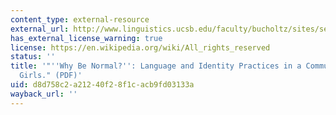 ```yaml
---
content_type: external-resource
external_url: http://www.linguistics.ucsb.edu/faculty/bucholtz/sites/secure.lsit.ucsb.edu.ling.d7_b/files/sitefiles/research/publications/Bucholtz1999-LinS.pdf
has_external_license_warning: true
license: https://en.wikipedia.org/wiki/All_rights_reserved
status: ''
title: '"''Why Be Normal?'': Language and Identity Practices in a Community of Nerd
  Girls." (PDF)'
uid: d8d758c2-a212-40f2-8f1c-acb9fd03133a
wayback_url: ''
---
```

